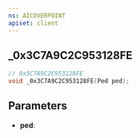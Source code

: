 ```yaml
---
ns: AICOVERPOINT
apiset: client
---
```

## _0x3C7A9C2C953128FE

```c
// 0x3C7A9C2C953128FE
void _0x3C7A9C2C953128FE(Ped ped);
```


## Parameters
* **ped**: